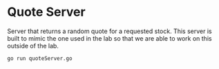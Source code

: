 # Quote Server

Server that returns a random quote for a requested stock. This server is built to mimic the one used in the lab so that we are able to work on this outside of the lab.

```
go run quoteServer.go
```
